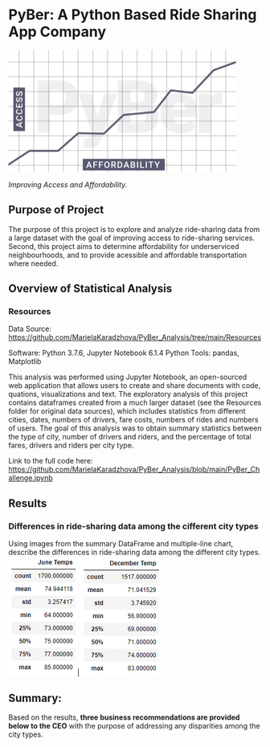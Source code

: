 # PyBer: A Python Based Ride Sharing App Company


![](https://github.com/MarielaKaradzhova/PyBer_Analysis/blob/main/images/PYBER.png)

*Improving Access and Affordability.*




## Purpose of Project
The purpose of this project is to explore and analyze ride-sharing data from a large dataset with the goal of improving access to ride-sharing services. Second, this project aims to determine affordability for underserviced neighbourhoods, and to provide acessible and affordable transportation where needed.

## Overview of Statistical Analysis
### Resources
Data Source: https://github.com/MarielaKaradzhova/PyBer_Analysis/tree/main/Resources

Software: Python 3.7.6, Jupyter Notebook 6.1.4
Python Tools: pandas, Matplotlib

This analysis was performed using Jupyter Notebook, an open-sourced web application that allows users to create and share documents  with code, quations, visualizations and text. The exploratory analysis of this project contains dataframes created from a much larger dataset (see the Resources folder for original data sources), which includes statistics from different cities, dates, numbers of drivers, fare costs, numbers of rides and numbers of users. The goal of this analysis was to obtain summary statistics between the type of city,  number of drivers and riders, and the percentage of total fares, drivers and riders per city type. 


Link to the full code here: https://github.com/MarielaKaradzhova/PyBer_Analysis/blob/main/PyBer_Challenge.ipynb


## Results

### Differences in ride-sharing data among the cifferent city types



Using images from the summary DataFrame and multiple-line chart, describe the differences in ride-sharing data among the different city types.
![](https://github.com/MarielaKaradzhova/surfs_up/blob/main/Resources/june_summary.png)|![](https://github.com/MarielaKaradzhova/surfs_up/blob/main/Resources/december_summary.png)




## Summary: 
Based on the results, **three business recommendations are provided below to the CEO** with the purpose of addressing any disparities among the city types.
